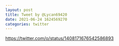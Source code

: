 ```yaml
--- 
layout: post 
title: Tweet by @Lycan69420 
date: 2021-06-24 1624569270 
categories: twitter 
--- 
```

https://twitter.com/o/status/1408171676542586893